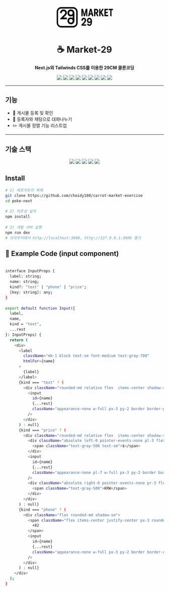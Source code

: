 <!-- BANNER -->
<p align="center">
  <img src="./public/29cm.jpg" alt="coin Banner" width="200px" />
</p>

<h1 align="center">☕ Market-29</h1>
<p align="center">
  <b>Next.js와 Tailwinds CSS를 이용한 29CM 클론코딩</b>
</p>

<p align="center">
  <img src="https://img.shields.io/badge/React-61DAFB?style=flat-square&logo=React&logoColor=white"/>
  <img src="https://img.shields.io/badge/TypeScript-3178C6?style=flat-square&logo=TypeScript&logoColor=white"/>
  <img src="https://img.shields.io/badge/ReactQuery-FF4154?style=flat-square&logo=ReactQuery&logoColor=white"/>
  <img src="https://img.shields.io/badge/ReactRouter-CA4245?style=flat-square&logo=ReactRouter&logoColor=white"/>
  <img src="https://img.shields.io/badge/ApexCharts-0F7BFF?style=flat-square&logo=apachespark&logoColor=white"/>
  <img src="https://img.shields.io/badge/Recoil-3578E5?style=flat-square&logo=recoil&logoColor=white"/>
  <img src="https://img.shields.io/badge/JavaScript-F7DF1E?style=flat-square&logo=JavaScript&logoColor=000"/>
  <img src="https://img.shields.io/badge/styled--components-DB7093?style=flat-square&logo=styledcomponents&logoColor=white"/>
  <img src="https://img.shields.io/badge/Firebase-FFCA28?style=flat-square&logo=firebase&logoColor=white"/>
</p>

---

##  기능
- 🌈 게시물 등록 및 확인
- 📃 등록자와 채팅으로 대화나누기
- ✏️ 게시물 정렬 기능 리스트업
---

##  기술 스택
<p align="center">
  <img src="https://img.shields.io/badge/React-61DAFB?style=flat-square&logo=React&logoColor=white"/>
  <img src="https://img.shields.io/badge/TypeScript-3178C6?style=flat-square&logo=TypeScript&logoColor=white"/>
  <img src="https://img.shields.io/badge/ReactRouter-CA4245?style=flat-square&logo=ReactRouter&logoColor=white"/>
  <img src="https://img.shields.io/badge/Recoil-3578E5?style=flat-square&logo=recoil&logoColor=white"/>
  <img src="https://img.shields.io/badge/Tailwind%20CSS-06B6D4?style=flat-square&logo=tailwindcss&logoColor=white"/>
</p>



##  Install
```bash
# 1) 레포지토리 복제
git clone https://github.com/choidy180/carrot-market-exercise
cd poke-next

# 2) 의존성 설치
npm install

# 3) 개발 서버 실행
npm run dev
# 브라우저에서 http://localhost:3000, http://127.0.0.1:3000 열기
```

## 📡 Example Code (input component)
```bash

interface InputProps {
  label: string;
  name: string;
  kind?: "text" | "phone" | "price";
  [key: string]: any;
}

export default function Input({
  label,
  name,
  kind = "text",
  ...rest
}: InputProps) {
  return (
    <div>
      <label
        className="mb-1 block text-sm font-medium text-gray-700"
        htmlFor={name}
      >
        {label}
      </label>
      {kind === "text" ? (
        <div className="rounded-md relative flex  items-center shadow-sm">
          <input
            id={name}
            {...rest}
            className="appearance-none w-full px-3 py-2 border border-gray-300 rounded-md shadow-sm placeholder-gray-400 focus:outline-none focus:ring-orange-500 focus:border-orange-500"
          />
        </div>
      ) : null}
      {kind === "price" ? (
        <div className="rounded-md relative flex  items-center shadow-sm">
          <div className="absolute left-0 pointer-events-none pl-3 flex items-center justify-center">
            <span className="text-gray-500 text-sm">$</span>
          </div>
          <input
            id={name}
            {...rest}
            className="appearance-none pl-7 w-full px-3 py-2 border border-gray-300 rounded-md shadow-sm placeholder-gray-400 focus:outline-none focus:ring-orange-500 focus:border-orange-500"
          />
          <div className="absolute right-0 pointer-events-none pr-3 flex items-center">
            <span className="text-gray-500">KRW</span>
          </div>
        </div>
      ) : null}
      {kind === "phone" ? (
        <div className="flex rounded-md shadow-sm">
          <span className="flex items-center justify-center px-3 rounded-l-md border border-r-0 border-gray-300 bg-gray-50 text-gray-500 select-none text-sm">
            +82
          </span>
          <input
            id={name}
            {...rest}
            className="appearance-none w-full px-3 py-2 border border-gray-300 rounded-md rounded-l-none shadow-sm placeholder-gray-400 focus:outline-none focus:ring-orange-500 focus:border-orange-500"
          />
        </div>
      ) : null}
    </div>
  );
}
```

